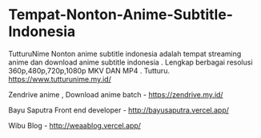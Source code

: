 # Tempat-Nonton-Anime-Subtitle-Indonesia
TutturuNime Nonton anime subtitle indonesia adalah tempat streaming anime dan download anime subtitle indonesia . Lengkap berbagai resolusi 360p,480p,720p,1080p MKV DAN MP4 . Tutturu. https://www.tutturunime.my.id/

Zendrive anime , Download anime batch - https://zendrive.my.id/

Bayu Saputra Front end developer - http://bayusaputra.vercel.app/

Wibu Blog - http://weaablog.vercel.app/
